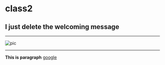 # class2
## I just delete the welcoming message
---

![pic](https://www.simplilearn.com/ice9/free_resources_article_thumb/what_is_image_Processing.jpg)


---

**This is paragraph**
[google](https://www.google.com/)

